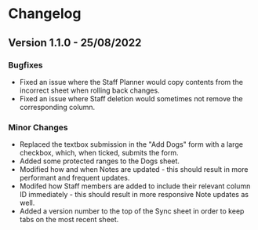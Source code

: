 # Changelog

## Version 1.1.0 - 25/08/2022

### Bugfixes

* Fixed an issue where the Staff Planner would copy contents from the incorrect sheet when rolling back changes.
* Fixed an issue where Staff deletion would sometimes not remove the corresponding column.

### Minor Changes

* Replaced the textbox submission in the "Add Dogs" form with a large checkbox, which, when ticked, submits the form.
* Added some protected ranges to the Dogs sheet.
* Modified how and when Notes are updated - this should result in more performant and frequent updates.
* Modifed how Staff members are added to include their relevant column ID immediately - this should result in more responsive Note updates as well.
* Added a version number to the top of the Sync sheet in order to keep tabs on the most recent sheet.
